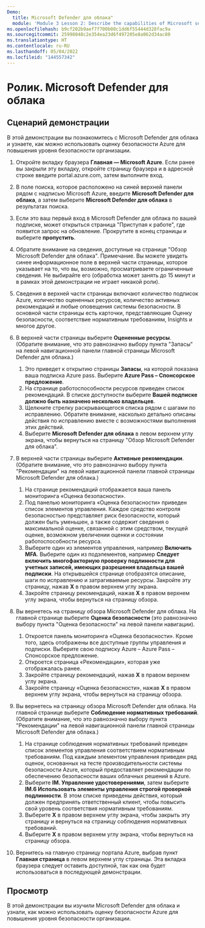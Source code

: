```yaml
---
Demo:
  title: Microsoft Defender для облака"
  module: 'Module 3 Lesson 2: Describe the capabilities of Microsoft security solutions: Describe security management capabilities of Azure'
ms.openlocfilehash: b9cf202b9aef7f700b08c1dd6f55444d328fac9a
ms.sourcegitcommit: 25998048c2e354ea23d6f497205e8a062d34ac80
ms.translationtype: HT
ms.contentlocale: ru-RU
ms.lasthandoff: 05/04/2022
ms.locfileid: "144557342"
---
```

# <a name="demo-microsoft-defender-for-cloud"></a>Ролик. Microsoft Defender для облака

## <a name="demo-scenario"></a>Сценарий демонстрации

В этой демонстрации вы познакомитесь с Microsoft Defender для облака и узнаете, как можно использовать оценку безопасности Azure для повышения уровня безопасности организации.

1. Откройте вкладку браузера **Главная — Microsoft Azure**.  Если ранее вы закрыли эту вкладку, откройте страницу браузера и в адресной строке введите portal.azure.com, затем выполните вход.

1. В поле поиска, которое расположено на синей верхней панели рядом с надписью Microsoft Azure, введите **Microsoft Defender для облака**, а затем выберите **Microsoft Defender для облака** в результатах поиска.

1. Если это ваш первый вход в Microsoft Defender для облака по вашей подписке, может открыться страница "Приступая к работе", где появится запрос на обновление.  Прокрутите в конец страницы и выберите **пропустить**.

1. Обратите внимание на сведения, доступные на странице "Обзор Microsoft Defender для облака".  Примечание. Вы можете увидеть синее информационное поле в верхней части страницы, которое указывает на то, что вы, возможно, просматриваете ограниченные сведения.  Не выбирайте его (обработка может занять до 15 минут и в рамках этой демонстрации не играет никакой роли).

1. Сведения в верхней части страницы включают количество подписок Azure, количество оцененных ресурсов, количество активных рекомендаций и любые оповещения системы безопасности.  В основной части страницы есть карточки, представляющие Оценку безопасности, соответствие нормативным требованиям, Insights и многое другое.  

1. В верхней части страницы выберите **Оцененные ресурсы**.  (Обратите внимание, что это равнозначно выбору пункта "Запасы" на левой навигационной панели главной страницы Microsoft Defender для облака.)
    1. Это приведет к открытию страницы **Запасы**, на которой показана ваша подписка Azure pass.  Выберите **Azure Pass – Спонсорское предложение**.
    1. На странице работоспособности ресурсов приведен список рекомендаций.  В списке доступности выберите **Вашей подписке должно быть назначено несколько владельцев**.
    1. Щелкните стрелку раскрывающегося списка рядом с шагами по исправлению. Обратите внимание, насколько детально описаны действия по исправлению вместе с возможностями выполнения этих действий.  
    1. Выберите **Microsoft Defender для облака** в левом верхнем углу экрана, чтобы вернуться на страницу "Обзор Microsoft Defender для облака".

1. В верхней части страницы выберите **Активные рекомендации**.  (Обратите внимание, что это равнозначно выбору пункта "Рекомендации" на левой навигационной панели главной страницы Microsoft Defender для облака.)
    1. На странице рекомендаций отображается ваша панель мониторинга «Оценка безопасности».
    1. Под панелью мониторинга «Оценка безопасности» приведен список элементов управления. Каждое средство контроля безопасностью представляет риск безопасности, который должен быть уменьшен, а также содержит сведения о максимальной оценке, связанной с этим средством, текущей оценке, возможном увеличении оценки и состоянии работоспособности ресурса.  
    1. Выберите один из элементов управления, например **Включить MFA**.  Выберите один из подэлементов, например **Следует включить многофакторную проверку подлинности для учетных записей, имеющих разрешения владельца вашей подписки**.  На открывшейся странице отобразятся описание, шаги по исправлению и затрагиваемые ресурсы. Закройте эту страницу, нажав **X** в правом верхнем углу экрана.
    1. Закройте страницу рекомендаций, нажав **X** в правом верхнем углу экрана, чтобы вернуться на страницу обзора.

1. Вы вернетесь на страницу обзора Microsoft Defender для облака.  На главной странице выберите **Оценка безопасности** (это равнозначно выбору пункта "Оценка безопасности" на левой панели навигации).
    1. Откроется панель мониторинга «Оценка безопасности».  Кроме того, здесь отображены все доступные группы управления и подписки.  Выберите свою подписку Azure – Azure Pass – Спонсорское предложение.
    1. Откроется страница «Рекомендации», которая уже отображалась ранее.
    1. Закройте страницу рекомендаций, нажав **X** в правом верхнем углу экрана.
    1. Закройте страницу «Оценка безопасности», нажав **X** в правом верхнем углу экрана, чтобы вернуться на страницу обзора.

1. Вы вернетесь на страницу обзора Microsoft Defender для облака.  На главной странице выберите **Соблюдение нормативных требований**. (Обратите внимание, что это равнозначно выбору пункта "Рекомендации" на левой навигационной панели главной страницы Microsoft Defender для облака.)
    1. На странице соблюдения нормативных требований приведен список элементов управления соответствием нормативным требованиям.  Под каждым элементом управления приведен ряд оценок, основанных на тесте производительности системы безопасности Azure, который предоставляет рекомендации по обеспечению безопасности ваших облачных решений в Azure.
    1. Выберите **IM. Управление удостоверениями**, затем выберите **IM.6 Использовать элементы управления строгой проверкой подлинности**.  В этом списке приведены действия, который должен предпринять ответственный клиент, чтобы повысить свой уровень соответствия нормативным требованиям.
    1. Выберите **X** в правом верхнем углу экрана, чтобы закрыть эту страницу и вернуться на страницу соблюдения нормативных требований.
    1. Выберите **X** в правом верхнем углу экрана, чтобы вернуться на страницу обзора.

1. Вернитесь на главную страницу портала Azure, выбрав пункт **Главная страница** в левом верхнем углу страницы.  Эта вкладка браузера следует оставить доступной, так как она будет использоваться в последующей демонстрации.

## <a name="review"></a>Просмотр

В этой демонстрации вы изучили Microsoft Defender для облака и узнали, как можно использовать оценку безопасности Azure для повышения уровня безопасности организации.
